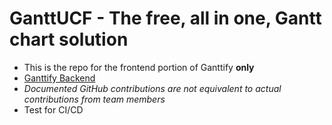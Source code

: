 
# GanttUCF - The free, all in one, Gantt chart solution
- This is the repo for the frontend portion of Ganttify **only**
- [Ganttify Backend](https://github.com/ClutchOttoman/Ganttify-Backend-UCF_SD)
- *Documented GitHub contributions are not equivalent to actual contributions from team members*
- Test for CI/CD
